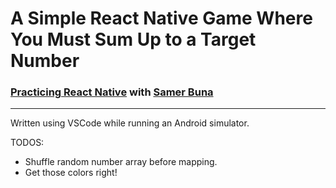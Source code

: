 # A Simple React Native Game Where You Must Sum Up to a Target Number

### [Practicing React Native][1] with [Samer Buna][2]
---


Written using VSCode while running an Android simulator.

TODOS:
- Shuffle random number array before mapping.
- Get those colors right!

[1]:(https://www.linkedin.com/learning/react-native-essential-training/)
[2]:(https://github.com/samerbuna)
